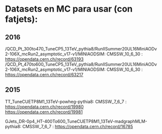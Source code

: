 # Datasets en MC para usar (con fatjets):
## 2016
/QCD_Pt_300to470_TuneCP5_13TeV_pythia8/RunIISummer20UL16MiniAODv2-106X_mcRun2_asymptotic_v17-v1/MINIAODSIM:    CMSSW_10_6_30  : https://opendata.cern.ch/record/63193
/QCD_Pt_470to600_TuneCP5_13TeV_pythia8/RunIISummer20UL16MiniAODv2-106X_mcRun2_asymptotic_v17-v1/MINIAODSIM:    CMSSW_10_6_30  : https://opendata.cern.ch/record/63217

## 2015
TT_TuneCUETP8M1_13TeV-powheg-pythia8: CMSSW_7_6_7 :  https://opendata.cern.ch/record/19980 
                                                     https://opendata.cern.ch/record/19981

GJets_DR-0p4_HT-400To600_TuneCUETP8M1_13TeV-madgraphMLM-pythia8: CMSSW_7_6_7 : https://opendata.cern.ch/record/16785
